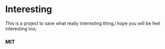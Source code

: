 # Interesting
This is a project to save what really interesting thing,i hope you will be feel interesting too;

### MIT